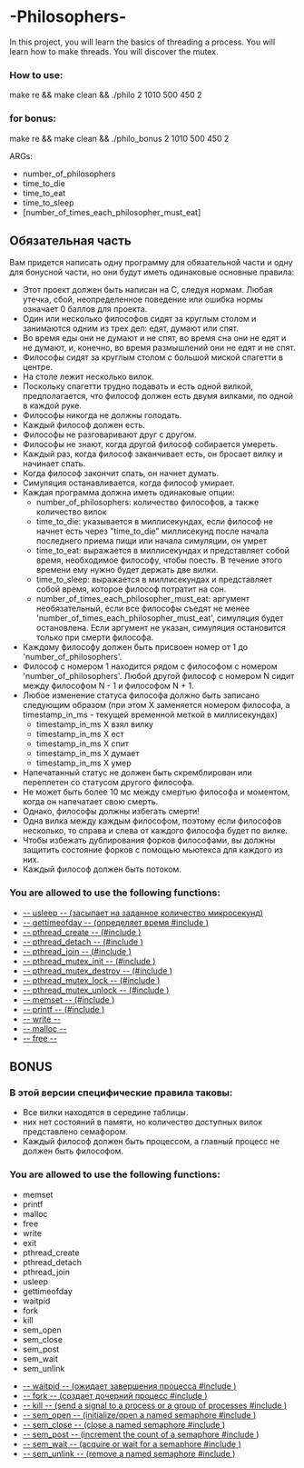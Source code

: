 <h1>-Philosophers-</h1>

<p>In this project, you will learn the basics of threading a process. You will learn how to make threads. You will discover the mutex.</p>


<h3>How to use:</h3>

<p>make re && make clean && ./philo 2 1010 500 450 2</p>

<h3>for bonus:</h3>

<p>make re && make clean && ./philo_bonus 2 1010 500 450 2</p>

ARGs:
<ul>
    <li>number_of_philosophers</li>
    <li>time_to_die</li>
    <li>time_to_eat</li>
    <li>time_to_sleep</li>
    <li>[number_of_times_each_philosopher_must_eat]</li>
</ul>

<h2>Обязательная часть</h2>

Вам придется написать одну программу для обязательной части и одну для бонусной части, но они будут иметь одинаковые основные правила:
<ul>
    <li> Этот проект должен быть написан на C, следуя нормам. Любая утечка, сбой, неопределенное поведение или ошибка нормы означает 0 баллов для проекта.</li>
    <li> Один или несколько философов сидят за круглым столом и занимаются одним из трех дел: едят, думают или спят.</li>
    <li> Во время еды они не думают и не спят, во время сна они не едят и не думают, и, конечно, во время размышлений они не едят и не спят.</li>
    <li> Философы сидят за круглым столом с большой миской спагетти в центре.</li>
    <li> На столе лежит несколько вилок.</li>
    <li> Поскольку спагетти трудно подавать и есть одной вилкой, предполагается, что философ должен есть двумя вилками, по одной в каждой руке.</li>
    <li> Философы никогда не должны голодать.</li>
    <li> Каждый философ должен есть.</li>
    <li> Философы не разговаривают друг с другом.</li>
    <li> Философы не знают, когда другой философ собирается умереть.</li>
    <li> Каждый раз, когда философ заканчивает есть, он бросает вилку и начинает спать.</li>
    <li> Когда философ закончит спать, он начнет думать.</li>
    <li> Симуляция останавливается, когда философ умирает.</li>
    <li> Каждая программа должна иметь одинаковые опции:
    <ul>
        <li>    number_of_philosophers: количество философов, а также количество вилок</li>
        <li>    time_to_die: указывается в миллисекундах, если философ не начнет есть через "time_to_die" миллисекунд после начала последнего приема пищи или начала симуляции, он умрет</li>
        <li>    time_to_eat: выражается в миллисекундах и представляет собой время, необходимое философу, чтобы поесть. В течение этого времени ему нужно будет держать две вилки.</li>
        <li>    time_to_sleep: выражается в миллисекундах и представляет собой время, которое философ потратит на сон.</li>
        <li>    number_of_times_each_philosopher_must_eat: аргумент необязательный, если все философы съедят не менее 'number_of_times_each_philosopher_must_eat', симуляция будет остановлена. Если аргумент не указан, симуляция остановится только при смерти философа.</li>
    </ul>
	</li>
    <li> Каждому философу должен быть присвоен номер от 1 до 'number_of_philosophers'.</li>
    <li> Философ с номером 1 находится рядом с философом с номером 'number_of_philosophers'. Любой другой философ с номером N сидит между философом N - 1 и философом N + 1.</li>
    <li> Любое изменение статуса философа должно быть записано следующим образом (при этом X заменяется номером философа, а timestamp_in_ms - текущей временной меткой в миллисекундах)
    <ul>
        <li>timestamp_in_ms X взял вилку</li>
        <li>timestamp_in_ms X ест</li>
        <li>timestamp_in_ms X спит</li>
        <li>timestamp_in_ms X думает</li>
        <li>timestamp_in_ms X умер</li>
    </ul>
	</li>
    <li> Напечатанный статус не должен быть скремблирован или переплетен со статусом другого философа.</li>
    <li> Не может быть более 10 мс между смертью философа и моментом, когда он напечатает свою смерть.</li>
    <li> Однако, философы должны избегать смерти!</li>
    <li> Одна вилка между каждым философом, поэтому если философов несколько, то справа и слева от каждого философа будет по вилке.</li>
    <li> Чтобы избежать дублирования форков философами, вы должны защитить состояние форков с помощью мьютекса для каждого из них.</li>
    <li> Каждый философ должен быть потоком.</li>
</ul>

<h3>You are allowed to use the following functions:</h3>

<ul>
    <li><a href="https://www.opennet.ru/man.shtml?topic=usleep&russian=0&category=&submit=%F0%CF%CB%C1%DA%C1%D4%D8+man">-- usleep -- (засыпает на заданное количество микросекунд)</a></li>
    <li><a href="https://www.opennet.ru/man.shtml?topic=gettimeofday&russian=0&category=&submit=%F0%CF%CB%C1%DA%C1%D4%D8+man">-- gettimeofday -- (определяет время  #include <sys/time.h>)</a></li>
    <li><a href="https://www.opennet.ru/man.shtml?topic=pthread_create&russian=0&category=&submit=%F0%CF%CB%C1%DA%C1%D4%D8+man">-- pthread_create -- (#include <pthread.h>)</a></li>
    <li><a href="https://www.opennet.ru/man.shtml?topic=pthread_detach&russian=0&category=&submit=%F0%CF%CB%C1%DA%C1%D4%D8+man">-- pthread_detach -- (#include <pthread.h>)</a></li>
    <li><a href="https://www.opennet.ru/man.shtml?topic=pthread_join&russian=0&category=&submit=%F0%CF%CB%C1%DA%C1%D4%D8+man">-- pthread_join -- (#include <pthread.h>)</a></li>
    <li><a href="https://www.opennet.ru/man.shtml?topic=pthread_mutex_init&russian=0&category=&submit=%F0%CF%CB%C1%DA%C1%D4%D8+man">-- pthread_mutex_init -- (#include <pthread.h>)</a></li>
    <li><a href="https://www.opennet.ru/man.shtml?topic=pthread_mutex_destroy&russian=0&category=&submit=%F0%CF%CB%C1%DA%C1%D4%D8+man">-- pthread_mutex_destroy -- (#include <pthread.h>)</a></li>
    <li><a href="https://www.opennet.ru/man.shtml?topic=pthread_mutex_lock&russian=0&category=&submit=%F0%CF%CB%C1%DA%C1%D4%D8+man">-- pthread_mutex_lock -- (#include <pthread.h>)</a></li>
    <li><a href="https://www.opennet.ru/man.shtml?topic=pthread_mutex_unlock&russian=0&category=&submit=%F0%CF%CB%C1%DA%C1%D4%D8+man">-- pthread_mutex_unlock -- (#include <pthread.h>)</a></li>
    <li><a href="https://www.opennet.ru/man.shtml?topic=memset&russian=0&category=&submit=%F0%CF%CB%C1%DA%C1%D4%D8+man">-- memset -- (#include <string.h>)</a></li>
    <li><a href="https://www.opennet.ru/man.shtml?topic=printf&russian=0&category=&submit=%F0%CF%CB%C1%DA%C1%D4%D8+man">-- printf -- (#include <stdio.h>)</a></li>
    <li><a href="http://www.c-cpp.ru/content/write-rtlwrite">-- write --</a>
    <li><a href="https://www.opennet.ru/man.shtml?topic=malloc&russian=0&category=&submit=%F0%CF%CB%C1%DA%C1%D4%D8+man">-- malloc --</a>
    <li><a href="http://www.c-cpp.ru/content/free">-- free --</a>
</ul>

<h2>BONUS</h2>

<h3>В этой версии специфические правила таковы:</h3>
<ul>
    <li>Все вилки находятся в середине таблицы.</li>
    <li>них нет состояний в памяти, но количество доступных вилок представлено семафором.</li>
    <li>Каждый философ должен быть процессом, а главный процесс не должен быть философом.</li>
</ul>

<h3>You are allowed to use the following functions:</h3>
<ul>
    <li>memset</li>
    <li>printf</li>
    <li>malloc</li>
    <li>free</li>
    <li>write</li>
    <li>exit</li>
    <li>pthread_create</li>
    <li>pthread_detach</li>
    <li>pthread_join</li>
    <li>usleep</li>
    <li>gettimeofday</li>
    <li>waitpid</li>
    <li>fork</li>
    <li>kill</li>
    <li>sem_open</li>
    <li>sem_close</li>
    <li>sem_post</li>
    <li>sem_wait</li>
    <li>sem_unlink</li>
</ul>

<ul>
    <li><a href="http://ru.manpages.org/waitpid/2">-- waitpid -- (ожидает завершения процесса  #include <sys/wait.h>)</a></li>
    <li><a href="http://ru.manpages.org/fork/2">-- fork -- (создает дочерний процесс #include <unistd.h>)</a></li>
    <li><a href="https://www.opennet.ru/man.shtml?topic=kill&category=3&russian=5">-- kill -- (send a signal to a process or a group of processes #include <signal.h>)</a></li>
    <li><a href="http://ru.manpages.org/sem_open/3">-- sem_open -- (initialize/open a named semaphore #include <semaphore.h>)</a></li>
    <li><a href="http://ru.manpages.org/sem_close/3">-- sem_close -- (close a named semaphore #include <semaphore.h>)</a></li>
    <li><a href="http://ru.manpages.org/sem_post/3">-- sem_post -- (increment the count of a semaphore #include <semaphore.h>)</a></li>
    <li><a href="http://ru.manpages.org/sem_wait/3">-- sem_wait -- (acquire or wait for a semaphore  #include <semaphore.h>)</a></li>
    <li><a href="http://ru.manpages.org/sem_unlink/3">-- sem_unlink -- (remove a named semaphore #include <semaphore.h>)</a></li>
</ul>

